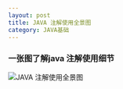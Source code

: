 ```yaml
---
layout: post
title: JAVA 注解使用全景图
category: JAVA基础
---
```


###	一张图了解java 注解使用细节
<img src="java-annotation.jpg" alt="JAVA 注解使用全景图" />




 




 